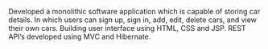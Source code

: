 Developed a monolithic software application which is capable of storing car details.
In which users can sign up, sign in, add, edit, delete cars, and view their own cars.
Building user interface using HTML, CSS and JSP.
REST API’s developed using MVC and Hibernate.
